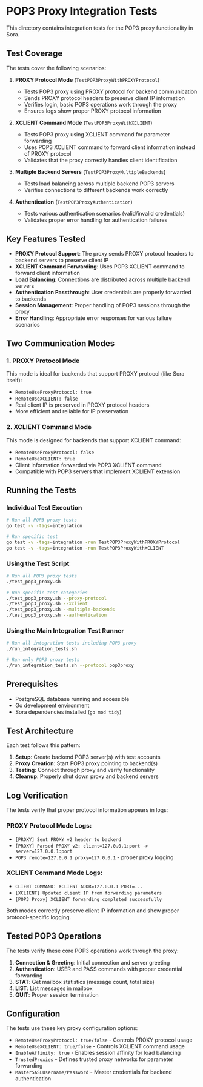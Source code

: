 # POP3 Proxy Integration Tests

This directory contains integration tests for the POP3 proxy functionality in Sora.

## Test Coverage

The tests cover the following scenarios:

1. **PROXY Protocol Mode** (`TestPOP3ProxyWithPROXYProtocol`)
   - Tests POP3 proxy using PROXY protocol for backend communication
   - Sends PROXY protocol headers to preserve client IP information
   - Verifies login, basic POP3 operations work through the proxy
   - Ensures logs show proper PROXY protocol information

2. **XCLIENT Command Mode** (`TestPOP3ProxyWithXCLIENT`)
   - Tests POP3 proxy using XCLIENT command for parameter forwarding
   - Uses POP3 XCLIENT command to forward client information instead of PROXY protocol
   - Validates that the proxy correctly handles client identification

3. **Multiple Backend Servers** (`TestPOP3ProxyMultipleBackends`)
   - Tests load balancing across multiple backend POP3 servers
   - Verifies connections to different backends work correctly

4. **Authentication** (`TestPOP3ProxyAuthentication`)
   - Tests various authentication scenarios (valid/invalid credentials)
   - Validates proper error handling for authentication failures

## Key Features Tested

- **PROXY Protocol Support**: The proxy sends PROXY protocol headers to backend servers to preserve client IP
- **XCLIENT Command Forwarding**: Uses POP3 XCLIENT command to forward client information
- **Load Balancing**: Connections are distributed across multiple backend servers
- **Authentication Passthrough**: User credentials are properly forwarded to backends
- **Session Management**: Proper handling of POP3 sessions through the proxy
- **Error Handling**: Appropriate error responses for various failure scenarios

## Two Communication Modes

### 1. PROXY Protocol Mode
This mode is ideal for backends that support PROXY protocol (like Sora itself):
- `RemoteUseProxyProtocol: true`
- `RemoteUseXCLIENT: false`
- Real client IP is preserved in PROXY protocol headers
- More efficient and reliable for IP preservation

### 2. XCLIENT Command Mode
This mode is designed for backends that support XCLIENT command:
- `RemoteUseProxyProtocol: false`  
- `RemoteUseXCLIENT: true`
- Client information forwarded via POP3 XCLIENT command
- Compatible with POP3 servers that implement XCLIENT extension

## Running the Tests

### Individual Test Execution

```bash
# Run all POP3 proxy tests
go test -v -tags=integration

# Run specific test
go test -v -tags=integration -run TestPOP3ProxyWithPROXYProtocol
go test -v -tags=integration -run TestPOP3ProxyWithXCLIENT
```

### Using the Test Script

```bash
# Run all POP3 proxy tests
./test_pop3_proxy.sh

# Run specific test categories
./test_pop3_proxy.sh --proxy-protocol
./test_pop3_proxy.sh --xclient
./test_pop3_proxy.sh --multiple-backends
./test_pop3_proxy.sh --authentication
```

### Using the Main Integration Test Runner

```bash
# Run all integration tests including POP3 proxy
./run_integration_tests.sh

# Run only POP3 proxy tests
./run_integration_tests.sh --protocol pop3proxy
```

## Prerequisites

- PostgreSQL database running and accessible
- Go development environment
- Sora dependencies installed (`go mod tidy`)

## Test Architecture

Each test follows this pattern:

1. **Setup**: Create backend POP3 server(s) with test accounts
2. **Proxy Creation**: Start POP3 proxy pointing to backend(s)
3. **Testing**: Connect through proxy and verify functionality
4. **Cleanup**: Properly shut down proxy and backend servers

## Log Verification

The tests verify that proper protocol information appears in logs:

### PROXY Protocol Mode Logs:
- `[PROXY] Sent PROXY v2 header to backend`
- `[PROXY] Parsed PROXY v2: client=127.0.0.1:port -> server=127.0.0.1:port`
- `POP3 remote=127.0.0.1 proxy=127.0.0.1` - proper proxy logging

### XCLIENT Command Mode Logs:
- `CLIENT COMMAND: XCLIENT ADDR=127.0.0.1 PORT=...`
- `[XCLIENT] Updated client IP from forwarding parameters`
- `[POP3 Proxy] XCLIENT forwarding completed successfully`

Both modes correctly preserve client IP information and show proper protocol-specific logging.

## Tested POP3 Operations

The tests verify these core POP3 operations work through the proxy:

1. **Connection & Greeting**: Initial connection and server greeting
2. **Authentication**: USER and PASS commands with proper credential forwarding
3. **STAT**: Get mailbox statistics (message count, total size)
4. **LIST**: List messages in mailbox
5. **QUIT**: Proper session termination

## Configuration

The tests use these key proxy configuration options:

- `RemoteUseProxyProtocol: true/false` - Controls PROXY protocol usage
- `RemoteUseXCLIENT: true/false` - Controls XCLIENT command usage
- `EnableAffinity: true` - Enables session affinity for load balancing
- `TrustedProxies` - Defines trusted proxy networks for parameter forwarding
- `MasterSASLUsername/Password` - Master credentials for backend authentication